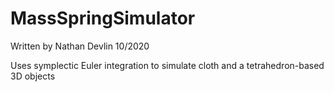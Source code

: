 # MassSpringSimulator

Written by Nathan Devlin 10/2020

Uses symplectic Euler integration to simulate cloth and a tetrahedron-based 3D objects



